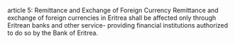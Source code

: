 article 5: Remittance and Exchange of Foreign Currency 
Remittance and exchange of foreign currencies in Eritrea shall be affected only through Eritrean banks and other service- providing financial institutions authorized to do so by the Bank of Eritrea. 
<ul>
</ul>